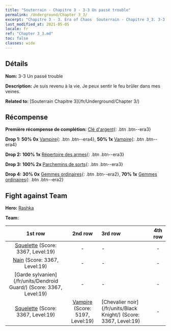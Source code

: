 ```yaml
---
title: "Souterrain - Chapitre 3 - 3-3 Un passé trouble"
permalink: /Underground/Chapter 3_3/
excerpt: "Chapitre 3 - 3. Era of Chaos  Souterrain - Chapitre 3_3. 3-3 Un passé trouble"
last_modified_at: 2021-05-05
locale: fr
ref: "Chapter 3_3.md"
toc: false
classes: wide
---
```


## Détails

 **Nom:** 3-3 Un passé trouble

 **Description:** Je suis revenu à la vie. Je peux sentir le feu brûler dans mes veines.

 **Related to:** [Souterrain Chapitre 3](/fr/Underground/Chapter 3/)

## Récompense

 **Première récompense de complétion:** [Clé d'argent](/ItemsFR/con_693/){: .btn .btn--era3}

 **Drop 1:** **50% 0x** [Vampire](/ItemsFR/unt_211/){: .btn .btn--era4}, **50% 1x** [Vampire](/ItemsFR/unt_211/){: .btn .btn--era4}

 **Drop 2:** **100% 1x** [Répertoire des armes](/ItemsFR/mat_18/){: .btn .btn--era3}

 **Drop 3:** **100% 2x** [Parchemins de sorts](/ItemsFR/con_694/){: .btn .btn--era3}

 **Drop 4:** **30% 0x** [Gemmes ordinaires](/ItemsFR/mat_10/){: .btn .btn--era2}, **70% 1x** [Gemmes ordinaires](/ItemsFR/mat_10/){: .btn .btn--era2}


## Fight against Team
 **Hero:** [Rashka](/fr/heroes/Rashka/)

 **Team:**


  | 1st row | 2nd row | 3rd row | 4th row |
  |:----:|:----:|:----|:----:|
  | [Squelette](/fr/units/Skeleton/) (Score: 3367, Level:19)  | - | - | - |
  | [Nain](/fr/units/Dwarf/) (Score: 3367, Level:19)  | - | - | - |
  | [Garde sylvanien](/fr/units/Dendroid Guard/) (Score: 3367, Level:19)  | - | - | - |
  | [Squelette](/fr/units/Skeleton/) (Score: 3367, Level:19)  | [Vampire](/fr/units/Vampire/) (Score: 5197, Level:19)  | [Chevalier noir](/fr/units/Black Knight/) (Score: 3367, Level:19)  | - |


